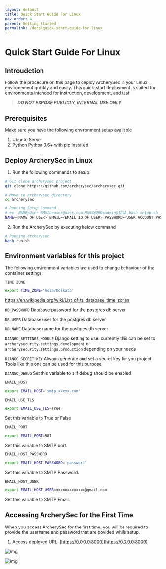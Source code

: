 ```yaml
---
layout: default
title: Quick Start Guide For Linux
nav_order: 4
parent: Getting Started
permalink: /docs/quick-start-guide-for-linux
---
```


# Quick Start Guide For Linux

## Introudction

Follow the procedure on this page to deploy ArcherySec in your Linux environement quickly and easily. This quick-start deployment is suited for environments intended for instruction, development, and test.

> ***DO NOT EXPOSE PUBLICLY, INTERNAL USE ONLY***

## Prerequisites

Make sure you have the following environment setup available

1. Ubuntu Server 
2. Python Python 3.6+ with pip installed

## Deploy ArcherySec in Linux

1. Run the following commands to setup:

```bash
# Git clone archerysec project
git clone https://github.com/archerysec/archerysec.git
```

```bash
# Move to archerysec directory
cd archerysec
```

```bash
# Running Setup Command
# ex. NAME=User EMAIL=user@user.com PASSWORD=admin@123A bash setup.sh
NAME=<NAME OF USER> EMAIL=<EMAIL ID OF USER> PASSWORD=<USER ACCOUNT PASSWORD> bash setup.sh
```

2. Run the ArcherySec by executing below command

```bash
# Running archerysec
bash run.sh
```

## Environment variables for this project

The following environment variables are used to change behaviour of the container settings

`TIME_ZONE`


```bash
export TIME_ZONE='Asia/Kolkata'
```

https://en.wikipedia.org/wiki/List_of_tz_database_time_zones

`DB_PASSWORD`
Database password for the postgres db server

`DB_USER`
Database user for the postgres db server

`DB_NAME`
Database name for the postgres db server

`DJANGO_SETTINGS_MODULE`
Django setting to use. currently this can be set to `archerysecurity.settings.development` or `archerysecurity.settings.production` depending on your needs

`DJANGO_SECRET_KEY`
Always generate and set a secret key for you project. Tools like this one can be used for this purpose

`DJANGO_DEBUG`
Set this variable to `1` if debug should be enabled

`EMAIL_HOST`

```bash
export EMAIL_HOST='smtp.xxxxx.com'
```

`EMAIL_USE_TLS`

```bash
export EMAIL_USE_TLS=True
````

Set this variable to True or False

`EMAIL_PORT`

```bash
export EMAIL_PORT=587
```

Set this variable to SMTP port.

`EMAIL_HOST_PASSWORD`

```bash
export EMAIL_HOST_PASSWORD='password'
```

Set this variable to SMTP Password.

`EMAIL_HOST_USER`

```bash
export EMAIL_HOST_USER=xxxxxxxxxxxxx@gmail.com
```

Set this variable to SMTP Email.

## Accessing ArcherySec for the First Time

When you access ArcherySec for the first time, you will be required to provide the username and password that are povided while setup.

1. Access deployed URL: [https://0.0.0.0:8000](https://0.0.0.0:8000)

![img](img/getting-started/archerysec-login.png)


![img](img/getting-started/landing-page.png)